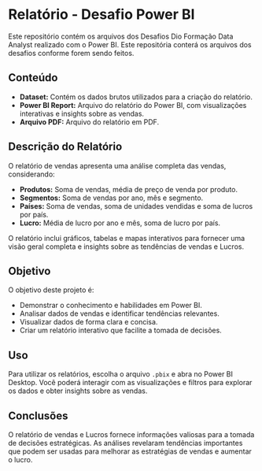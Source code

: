 # Relatório - Desafio Power BI

Este repositório contém os arquivos dos Desafios Dio Formação Data Analyst realizado com o Power BI. Este repositória conterá os arquivos dos desafios conforme forem sendo feitos.

## Conteúdo

- **Dataset:** Contém os dados brutos utilizados para a criação do relatório.
- **Power BI Report:** Arquivo do relatório do Power BI, com visualizações interativas e insights sobre as vendas.
- **Arquivo PDF:** Arquivo do relatório em PDF.

## Descrição do Relatório

O relatório de vendas apresenta uma análise completa das vendas, considerando:

- **Produtos:** Soma de vendas, média de preço de venda por produto.
- **Segmentos:** Soma de vendas por ano, mês e segmento.
- **Países:** Soma de vendas, soma de unidades vendidas e soma de lucros por país.
- **Lucro:** Média de lucro por ano e mês, soma de lucro por país.

O relatório inclui gráficos, tabelas e mapas interativos para fornecer uma visão geral completa e insights sobre as tendências de vendas e Lucros.

## Objetivo

O objetivo deste projeto é:

- Demonstrar o conhecimento e habilidades em Power BI.
- Analisar dados de vendas e identificar tendências relevantes.
- Visualizar dados de forma clara e concisa.
- Criar um relatório interativo que facilite a tomada de decisões.

## Uso

Para utilizar os relatórios, escolha o arquivo `.pbix` e abra no Power BI Desktop. Você poderá interagir com as visualizações e filtros para explorar os dados e obter insights sobre as vendas.

## Conclusões

O relatório de vendas e Lucros fornece informações valiosas para a tomada de decisões estratégicas. As análises revelaram tendências importantes que podem ser usadas para melhorar as estratégias de vendas e aumentar o lucro.

